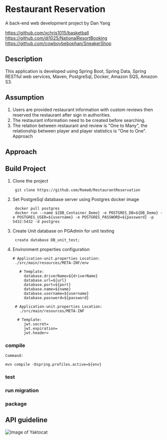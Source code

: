 # Restaurant Reservation
A back-end web development project by Dan Yang

https://github.com/xchris1015/basketball
https://github.com/di1025/NationalResortBooking
https://github.com/cowboybebophan/SneakerShop

## Description
This application is developed using Spring Boot, Spring Data, Spring RESTful web services, Maven, PostgreSql, Docker, Amazon SQS, Amazon S3.
## Assumption
1. Users are provided restaurant information with custom reviews then reserved the restaurant after sign in authorities.
2. The restaurant information need to be created before searching.
3. The relation between restaurant and review is "One to Many", the relationship between player and player statistics is "One to One".
Approach
## Approach
## Build Project
1. Clone the project
   ```
    git clone https://github.com/Roma0/RestaurantReservation
   ```
2. Set PostgreSql database server using Postgres docker image
   ```
    docker pull postgres
    docker run --name ${DB_Container_Demo} -e POSTGRES_DB=${DB_Demo} -e POSTGRES_USER=${username} -e POSTGRES_PASSWORD=${password} -p 5432:5432 -d postgres
   ```
3. Create Unit database on PGAdmin for unit testing
   ```
    create database DB_unit_test;
   ```
4. Environment properties configuration
   ```
   # Application-unit.properties Location:
    ./src/main/resources/META-INF/env
    
      # Template:
        database.driverName=${driverName}
        database.url=${url}
        database.port=${port}
        database.name=${name}
        database.username=${username}
        database.password=${password}
   ```   
   ``` 
    # Application-unit.properties Location:
      ./src/main/resources/META-INF
      
     # Template:
        jwt.secret=
        jwt.expiration=
        jwt.header=
   ```
### compile
    Command:
   ```
   mvn compile -Dspring.profiles.active=${env}
   ```
### test
### run migration
### package

## API guideline

![Image of Yaktocat](https://octodex.github.com/images/yaktocat.png)

